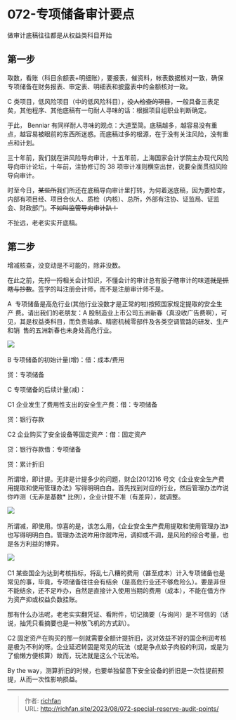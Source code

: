 # 072-专项储备审计要点

做审计底稿往往都是从权益类科目开始

## 第一步
取数，看账（科目余额表+明细账），要报表，催资料，帐表数据核对一致，确保专项储备在财务报表、审定表、明细表和披露表中的金额核对一致。

C 类项目，低风险项目（中的低风险科目），~~没人检查的项目~~，一般具备三表足矣，其他程序、其他底稿有一句耐人寻味的话：根据项目组职业判断确定。

于此， Benniar 有同样耐人寻味的观点：大道至简。底稿越多，越容易没有重点，越容易被眼前的东西所迷惑。而底稿过多的根源，在于没有关注风险，没有重点和计划。

三十年前，我们就在讲风险导向审计，十五年前，上海国家会计学院主办现代风险导向审计论坛，十年前，注协修订的 38 项审计准则横空出世，说要全面贯彻风险导向审计。

时至今日，~~某些所~~我们所还在底稿导向审计里打转，为何着迷底稿，因为要检查， 内部有项目经、项目合伙人、质检（内核）、总所，外部有注协、证监局、证监会、财政部门。~~不如叫监管导向审计趴！~~

不扯远，老老实实开底稿。

## 第二步
增减核查，没变动是不可能的，除非没数。

在此之前，先捋一捋相关会计知识，不懂会计的审计总有股子瞎审计的味道~~就是抓瞎与抄数~~。签字的叫注册会计师，而不是注册审计师不是。

A  专项储备是高危行业(其他行业没数才是正常的啦)按照国家规定提取的安全生产 费。请出我们的老朋友：A 股制造业上市公司五洲新春（真没收广告费啊），可见，其是权益类科目，而负责轴承、精密机械零部件及各类空调管路的研发、生产和销  售的五洲新春也未身处高危行业。

![](https://jsd.cdn.zzko.cn/gh/richffan/img@main/obsidian/IPO/072-专项储备审计要点_1.webp) 

B 专项储备的初始计量(增)：借：成本/费用

贷：专项储备

C 专项储备的后续计量(减)：

C1 企业发生了费用性支出的安全生产费：借：专项储备

贷：银行存款

C2 企业购买了安全设备等固定资产：借：固定资产

贷：银行存款借：专项储备

贷：累计折旧

所谓增，即计提。无非是计提多少的问题，财企[2012]16 号文《企业安全生产费用提取和使用管理办法》写得明明白白。首先找到对应的行业，然后管理办法咋说你咋测（无非是基数* 比例），企业计提不准（有差异），就调整。

![](https://jsd.cdn.zzko.cn/gh/richffan/img@main/obsidian/IPO/072-专项储备审计要点_2.webp) 

所谓减，即使用。惊喜的是，该怎么用，《企业安全生产费用提取和使用管理办法》也写得明明白白。管理办法说咋用你就咋用，调抑或不调，是风险的综合考量，也是各方利益的博弈。

![](https://jsd.cdn.zzko.cn/gh/richffan/img@main/obsidian/IPO/072-专项储备审计要点_3.webp) 

C1 某些国企为达到考核指标，将乱七八糟的费用（甚至成本）计入专项储备也是常见的事，毕竟，专项储备往往会有结余（是高危行业还不够危险么）。要是非但不能结余，还不足咋办，自然是直接计入使用当期的费用（成本），不能在借方作为资产抑或权益负数挂账。

那有什么办法呢，老老实实翻凭证、看附件，切记摘要（与询问）是不可信的（话说，抽凭只看摘要也是一种放飞机的方式趴）。

C2 固定资产在购买的那一刻就需要全额计提折旧，这对效益不好的国企利润考核是极为不利的呀。企业延迟转固是常见的玩法（或是争点蚊子肉般的利润，或是为了偷懒方便核算）故而，玩法就是这么个玩法哈。

By the way，测算折旧的时候，也要单独留意下安全设备的折旧是一次性提前预提，从而一次性影响损益。

---

> 作者: [richfan](https://richfan.site/)  
> URL: http://richfan.site/2023/08/072-special-reserve-audit-points/  

